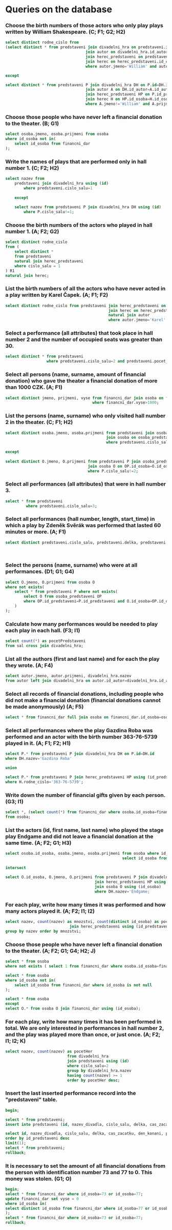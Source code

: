 # Queries on the database

### Choose the birth numbers of those actors who only play plays written by William Shakespeare. (C; F1; G2; H2)
```SQL
select distinct rodne_cislo from
(select distinct * from predstaveni join divadelni_hra on predstaveni.id=divadelni_hra.id
                                   join autor on divadelni_hra.id_autor=autor.id_autor
                                   join herec_predstaveni on predstaveni.id_predstaveni=herec_predstaveni.id_predstaveni
                                   join herec on herec_predstaveni.id_osoba=herec.id_osoba
                                   where autor.jmeno='William' and autor.prijmeni='Shakespeare'

except

select distinct * from predstaveni P join divadelni_hra DH on P.id=DH.id
                                   join autor A on DH.id_autor=A.id_autor
                                   join herec_predstaveni HP on P.id_predstaveni=HP.id_predstaveni
                                   join herec H on HP.id_osoba=H.id_osoba                               
                                   where A.jmeno!='William' and A.prijmeni!='Shakespeare')rozdil;
```

### Choose those people who have never left a financial donation to the theater. (B; G1)

```SQL
select osoba.jmeno, osoba.prijmeni from osoba
where id_osoba not in(
    select id_osoba from financni_dar
);
```

### Write the names of plays that are performed only in hall number 1. (C; F2; H2)

```SQL
select nazev from
    predstaveni join divadelni_hra using (id)
        where predstaveni.cislo_salu=1
    
    except
    
    select nazev from predstaveni P join divadelni_hra DH using (id)
        where P.cislo_salu!=1;
```

### Choose the birth numbers of the actors who played in hall number 1. (A; F2; G2)

```SQL
select distinct rodne_cislo
from (
    select distinct *
    from predstaveni
    natural join herec_predstaveni
    where cislo_salu = 1
) R1
natural join herec;
```

### List the birth numbers of all the actors who have never acted in a play written by Karel Čapek. (A; F1; F2)

```SQL
select distinct rodne_cislo from predstaveni join herec_predstaveni on predstaveni.id_predstaveni=herec_predstaveni.id_predstaveni
                                             join herec on herec_predstaveni.id_osoba=herec.id_osoba
                                             natural join autor
                                             where autor.jmeno='Karel' and autor.prijmeni='Čapek';
```

### Select a performance (all attributes) that took place in hall number 2 and the number of occupied seats was greater than 30.

```SQL
select distinct * from predstaveni
                  where predstaveni.cislo_salu=2 and predstaveni.pocet_obsazenych_sedadel>30;
```

### Select all persons (name, surname, amount of financial donation) who gave the theater a financial donation of more than 1000 CZK. (A; F1)

```SQL
select distinct jmeno, prijmeni, vyse from financni_dar join osoba on financni_dar.id_osoba=osoba.id_osoba
                                      where financni_dar.vyse>1000;
```

### List the persons (name, surname) who only visited hall number 2 in the theater. (C; F1; H2)

```SQL
select distinct osoba.jmeno, osoba.prijmeni from predstaveni join osoba_predstaveni on predstaveni.id_predstaveni=osoba_predstaveni.id_predstaveni
                                            join osoba on osoba_predstaveni.id_osoba=osoba.id_osoba
                                            where predstaveni.cislo_salu=2
                                       
except
    
select distinct O.jmeno, O.prijmeni from predstaveni P join osoba_predstaveni OP on P.id_predstaveni=OP.id_predstaveni
                                    join osoba O on OP.id_osoba=O.id_osoba
                                    where P.cislo_salu!=2;
```

### Select all performances (all attributes) that were in hall number 3.

```SQL
select * from predstaveni
         where predstaveni.cislo_salu=3;
```

### Select all performances (hall number, length, start_time) in which a play by Zdeněk Svěrák was performed that lasted 60 minutes or more. (A; F1)

```SQL
select distinct predstaveni.cislo_salu, predstaveni.delka, predstaveni.cas_zacatku from predstaveni join divadelni_hra on predstaveni.id=divadelni_hra.id
                                                                                   join autor on divadelni_hra.id_autor=autor.id_autor
                                                                                   where autor.jmeno='Zdeněk' and autor.prijmeni='Svěrák' and predstaveni.delka>=60;
```

### Select the persons (name, surname) who were at all performances. (D1; G1; G4)

```SQL
select O.jmeno, O.prijmeni from osoba O
where not exists(
    select * from predstaveni P where not exists(
        select O from osoba_predstaveni OP
        where OP.id_predstaveni=P.id_predstaveni and O.id_osoba=OP.id_osoba
    )
);
```

### Calculate how many performances would be needed to play each play in each hall. (F3; I1)

```SQL
select count(*) as pocetPredstaveni
from sal cross join divadelni_hra;
```

### List all the authors (first and last name) and for each the play they wrote. (A; F4)

```SQL
select autor.jmeno, autor.prijmeni, divadelni_hra.nazev
from autor left join divadelni_hra on autor.id_autor=divadelni_hra.id_autor;
```

### Select all records of financial donations, including people who did not make a financial donation (financial donations cannot be made anonymously) (A; F5)

```SQL
select * from financni_dar full join osoba on financni_dar.id_osoba=osoba.id_osoba;
```

### Select all performances where the play Gazdina Roba was performed and an actor with the birth number 363-76-5739 played in it. (A; F1; F2; H1)

```SQL
select P.* from predstaveni P join divadelni_hra DH on P.id=DH.id
where DH.nazev='Gazdina Roba'

union

select P.* from predstaveni P join herec_predstaveni HP using (id_predstaveni) join herec H using (id_osoba)
where H.rodne_cislo='363-76-5739';
```

### Write down the number of financial gifts given by each person. (G3; I1)

```SQL
select *, (select count(*) from financni_dar where osoba.id_osoba=financni_dar.id_osoba) as pocetDaru
from osoba;
```

### List the actors (id, first name, last name) who played the stage play Endgame and did not leave a financial donation at the same time. (A; F2; G1; H3)

```SQL
select osoba.id_osoba, osoba.jmeno, osoba.prijmeni from osoba where id_osoba not in(
                                                   select id_osoba from financni_dar)
                          
intersect                          
                          
select O.id_osoba, O.jmeno, O.prijmeni from predstaveni P join divadelni_hra DH using (id)
                                       join herec_predstaveni HP using (id_predstaveni)
                                       join osoba O using (id_osoba)
                                       where DH.nazev='Endgame;
```

### For each play, write how many times it was performed and how many actors played it. (A; F2; I1; I2)

```SQL
select nazev, count(nazev) as mnozstvi, count(distinct id_osoba) as pocetHercu from divadelni_hra join predstaveni using (id)
                            join herec_predstaveni using (id_predstaveni)
group by nazev order by mnozstvi;
```

### Choose those people who have never left a financial donation to the theater. (A; F2; G1; G4; H2; J)

```SQL
select * from osoba
where not exists ( select 1 from financni_dar where osoba.id_osoba=financni_dar.id_osoba );

select * from osoba
where id_osoba not in(
    select id_osoba from financni_dar where id_osoba is not null
);

select * from osoba
except
select O.* from osoba O join financni_dar using (id_osoba);
```

### For each play, write how many times it has been performed in total. We are only interested in performances in hall number 2, and the play was played more than once, or just once. (A; F2; I1; I2; K)

```SQL
select nazev, count(nazev) as pocetHer
                           from divadelni_hra
                           join predstaveni using (id) 
                           where cislo_salu=2
                           group by divadelni_hra.nazev
                           having count(nazev) >= 1
                           order by pocetHer desc;
```

### Insert the last inserted performance record into the "predstaveni" table.

```SQL
begin;

select * from predstaveni;
insert into predstaveni (id, nazev_divadla, cislo_salu, delka, cas_zacatku, den_konani, pocet_obsazenych_sedadel)

select id, nazev_divadla, cislo_salu, delka, cas_zacatku, den_konani, pocet_obsazenych_sedadel from predstaveni
order by id_predstaveni desc
limit(1);
select * from predstaveni;
rollback;
```

### It is necessary to set the amount of all financial donations from the person with identification number 73 and 77 to 0. This money was stolen. (G1; O)

```SQL
begin;
select * from financni_dar where id_osoba=73 or id_osoba=77;
update financni_dar set vyse = 0
where id_osoba in(
select distinct id_osoba from financni_dar where id_osoba=77 or id_osoba=73
);
select * from financni_dar where id_osoba=73 or id_osoba=77;
rollback;
```

